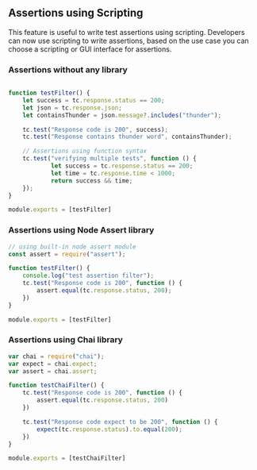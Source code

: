 ## Assertions using Scripting
This feature is useful to write test assertions using scripting. Developers can now use scripting to write assertions, based on the use case you can choose a scripting or GUI interface for assertions.



### Assertions without any library

```js

function testFilter() {
    let success = tc.response.status == 200;
    let json = tc.response.json;
    let containsThunder = json.message?.includes("thunder");

    tc.test("Response code is 200", success);
    tc.test("Response contains thunder word", containsThunder);

    // Assertions using function syntax
    tc.test("verifying multiple tests", function () {
            let success = tc.response.status == 200;
            let time = tc.response.time < 1000;
            return success && time;
    });
}

module.exports = [testFilter]
```

### Assertions using Node Assert library

```js
// using built-in node assert module
const assert = require("assert");

function testFilter() {
    console.log("test assertion filter");
    tc.test("Response code is 200", function () {
        assert.equal(tc.response.status, 200);
    })
}

module.exports = [testFilter]
```

### Assertions using Chai library

```js
var chai = require("chai");
var expect = chai.expect;
var assert = chai.assert;

function testChaiFilter() {
    tc.test("Response code is 200", function () {
        assert.equal(tc.response.status, 200)
    })

    tc.test("Response code expect to be 200", function () {
        expect(tc.response.status).to.equal(200);
    })
}

module.exports = [testChaiFilter]
```
